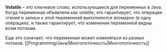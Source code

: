 **Volatile** – это ключевое слово, использующееся для переменных в Java. Когда переменная объявлена как volatile, это гарантирует, что операции чтения и записи к этой переменной выполняются атомарно (в одну операцию), и также гарантирует, что изменения переменной видны всем потокам.

Еще это означает, что переменная может изменяться из разных потоков.
[[Programming/Java/Многопоточность|Многопоточность]] 